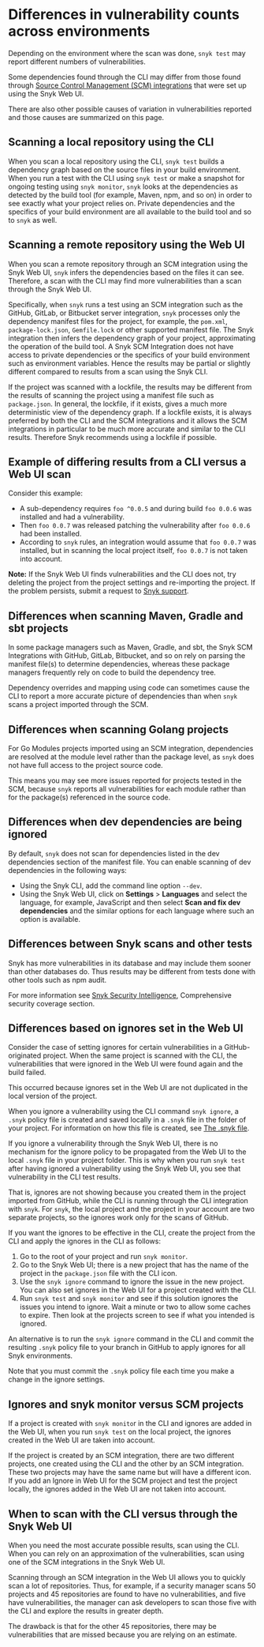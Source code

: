 # Differences in vulnerability counts across environments

Depending on the environment where the scan was done, `snyk test` may report different numbers of vulnerabilities.

Some dependencies found through the CLI may differ from those found through [Source Control Management (SCM) integrations](../../integrations/git-repository-scm-integrations/) that were set up using the Snyk Web UI.

There are also other possible causes of variation in vulnerabilities reported and those causes are summarized on this page.

## Scanning a local repository using the CLI

When you scan a local repository using the CLI, `snyk test` builds a dependency graph based on the source files in your build environment. When you run a test with the CLI using `snyk test` or make a snapshot for ongoing testing using `snyk monitor`, `snyk` looks at the dependencies as detected by the build tool (for example, Maven, npm, and so on) in order to see exactly what your project relies on. Private dependencies and the specifics of your build environment are all available to the build tool and so to `snyk` as well.

## Scanning a remote repository using the Web UI

When you scan a remote repository through an SCM integration using the Snyk Web UI, `snyk` infers the dependencies based on the files it can see. Therefore, a scan with the CLI may find more vulnerabilities than a scan through the Snyk Web UI.

Specifically, when `snyk` runs a test using an SCM integration such as the GitHub, GitLab, or Bitbucket server integration, `snyk` processes only the dependency manifest files for the project, for example, the `pom.xml`, `package-lock.json`, `Gemfile.lock` or other supported manifest file. The Snyk integration then infers the dependency graph of your project, approximating the operation of the build tool. A Snyk SCM Integration does not have access to private dependencies or the specifics of your build environment such as environment variables. Hence the results may be partial or slightly different compared to results from a scan using the Snyk CLI.

If the project was scanned with a lockfile, the results may be different from the results of scanning the project using a manifest file such as `package.json`. In general, the lockfile, if it exists, gives a much more deterministic view of the dependency graph. If a lockfile exists, it is always preferred by both the CLI and the SCM integrations and it allows the SCM integrations in particular to be much more accurate and similar to the CLI results. Therefore Snyk recommends using a lockfile if possible.

## Example of differing results from a CLI versus a Web UI scan

Consider this example:

* A sub-dependency requires `foo ^0.0.5` and during build `foo 0.0.6` was installed and had a vulnerability.
* Then `foo 0.0.7` was released patching the vulnerability after `foo 0.0.6` had been installed.
* According to `snyk` rules, an integration would assume that `foo 0.0.7` was installed, but in scanning the local project itself, `foo 0.0.7` is not taken into account.

**Note:** If the Snyk Web UI finds vulnerabilities and the CLI does not, try deleting the project from the project settings and re-importing the project. If the problem persists, submit a request to [Snyk support](https://support.snyk.io/hc/en-us/requests/new).

## Differences when scanning Maven, Gradle and sbt projects

In some package managers such as Maven, Gradle, and sbt, the Snyk SCM Integrations with GitHub, GitLab, Bitbucket, and so on rely on parsing the manifest file(s) to determine dependencies, whereas these package managers frequently rely on code to build the dependency tree.

Dependency overrides and mapping using code can sometimes cause the CLI to report a more accurate picture of dependencies than when `snyk` scans a project imported through the SCM.

## Differences when scanning Golang projects

For Go Modules projects imported using an SCM integration, dependencies are resolved at the module level rather than the package level, as `snyk` does not have full access to the project source code.

This means you may see more issues reported for projects tested in the SCM, because `snyk` reports all vulnerabilities for each module rather than for the package(s) referenced in the source code.

## Differences when dev dependencies are being ignored

By default, `snyk` does not scan for dependencies listed in the dev dependencies section of the manifest file. You can enable scanning of dev dependencies in the following ways:

* Using the Snyk CLI, add the command line option `--dev`.
* Using the Snyk Web UI, click on **Settings** > **Languages** and select the language, for example, JavaScript and then select **Scan and fix dev dependencies** and the similar options for each language where such an option is available.

## Differences between Snyk scans and other tests

Snyk has more vulnerabilities in its database and may include them sooner than other databases do. Thus results may be different from tests done with other tools such as npm audit.

For more information see [Snyk Security Intelligence](https://snyk.io/snyk-intelligence-security/), Comprehensive security coverage section.

## Differences based on ignores set in the Web UI

Consider the case of setting ignores for certain vulnerabilities in a GitHub-originated project. When the same project is scanned with the CLI, the vulnerabilities that were ignored in the Web UI were found again and the build failed.

This occurred because ignores set in the Web UI are not duplicated in the local version of the project.

When you ignore a vulnerability using the CLI command `snyk ignore`, a `.snyk` policy file is created and saved locally in a `.snyk` file in the folder of your project. For information on how this file is created, see [The .snyk file](the-.snyk-file.md).

If you ignore a vulnerability through the Snyk Web UI, there is no mechanism for the ignore policy to be propagated from the Web UI to the local `.snyk` file in your project folder. This is why when you run `snyk test` after having ignored a vulnerability using the Snyk Web UI, you see that vulnerability in the CLI test results.

That is, ignores are not showing because you created them in the project imported from GitHub, while the CLI is running through the CLI integration with `snyk`. For `snyk`, the local project and the project in your account are two separate projects, so the ignores work only for the scans of GitHub.

If you want the ignores to be effective in the CLI, create the project from the CLI and apply the ignores in the CLI as follows:

1. Go to the root of your project and run `snyk monitor`.
2. Go to the Snyk Web UI; there is a new project that has the name of the project in the `package.json` file with the CLI icon.
3. Use the `snyk ignore` command to ignore the issue in the new project. You can also set ignores in the Web UI for a project created with the CLI.
4. Run `snyk test` and `snyk monitor` and see if this solution ignores the issues you intend to ignore. Wait a minute or two to allow some caches to expire. Then look at the projects screen to see if what you intended is ignored.

An alternative is to run the `snyk ignore` command in the CLI and commit the resulting `.snyk` policy file to your branch in GitHub to apply ignores for all Snyk environments.

Note that you must commit the `.snyk` policy file each time you make a change in the ignore settings.

## Ignores and snyk monitor versus SCM projects

If a project is created with `snyk monito`r in the CLI and ignores are added in the Web UI, when you run `snyk test` on the local project, the ignores created in the Web UI are taken into account.

If the project is created by an SCM integration, there are two different projects, one created using the CLI and the other by an SCM integration. These two projects may have the same name but will have a different icon. If you add an Ignore in Web UI for the SCM project and test the project locally, the ignores added in the Web UI are not taken into account.

## When to scan with the CLI versus through the Snyk Web UI

When you need the most accurate possible results, scan using the CLI. When you can rely on an approximation of the vulnerabilities, scan using one of the SCM integrations in the Snyk Web UI.

Scanning through an SCM integration in the Web UI allows you to quickly scan a lot of repositories. Thus, for example, if a security manager scans 50 projects and 45 repositories are found to have no vulnerabilities, and five have vulnerabilities, the manager can ask developers to scan those five with the CLI and explore the results in greater depth.

The drawback is that for the other 45 repositories, there may be vulnerabilities that are missed because you are relying on an estimate.
